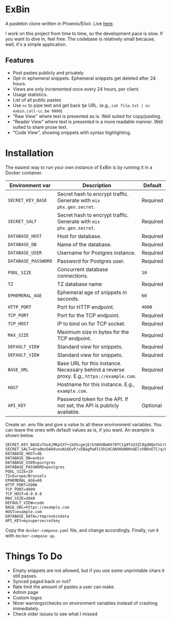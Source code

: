 # ExBin

A pastebin clone written in Phoenix/Elixir. Live [here](https://exbin.call-cc.be). 

I work on this project from time to time, so the development pace is slow. If you want to dive in, feel free. The codebase is relatively small because, well, it's a simple application.

## Features

 * Post pastes publicly and privately 
 * Opt-in ephemeral snippets. Ephemeral snippets get deleted after 24 hours.
 * Views are only incremented once every 24 hours, per client.
 * Usage statistics.
 * List of all public pastes 
 * Use `nc` to pipe text and get back tje URL. 
   (e.g., `cat file.txt | nc exbin.call-cc.be 9999`)
 * "Raw View" where text is presented as is. Well suited for copy/pasting.
 * "Reader View" where text is presented in a more readable manner. Well suited to share prose text.
 * "Code View", showing snippets with syntax highlighting.

# Installation 

The easiest way to run your own instance of ExBin is by running it in a Docker container.

| Environment var     | Description                                                                                | Default  |
|---------------------|--------------------------------------------------------------------------------------------|----------|
| `SECRET_KEY_BASE`   | Secret hash to encrypt traffic. Generate with `mix phx.gen.secret`.                        | Required |
| `SECRET_SALT`       | Secret hash to encrypt traffic. Generate with `mix phx.gen.secret`.                        | Required |
| `DATABASE_HOST`     | Host for database.                                                                         | Required |
| `DATABASE_DB`       | Name of the database.                                                                      | Required |
| `DATABASE_USER`     | Username for Postgres instance.                                                            | Required |
| `DATABASE_PASSWORD` | Password for Postgres user.                                                                | Required |
| `POOL_SIZE`         | Concurrent database connections.                                                           | `10`     |
| `TZ`                | TZ database name                                                                           | Required |
| `EPHEMERAL_AGE`     | Ephemeral age of snippets in seconds.                                                      | `60`     |
| `HTTP_PORT`         | Port for HTTP endpoint.                                                                    | `4000`   |
| `TCP_PORT`          | Port for the TCP endpoint.                                                                 | Required |
| `TCP_HOST`          | IP to bind on for TCP socket.                                                              | Required |
| `MAX_SIZE`          | Maximum size in bytes for the TCP endpoint.                                                | Required |
| `DEFAULT_VIEW`      | Standard view for snippets.                                                                | Required |
| `DEFAULT_VIEW`      | Standard view for snippets.                                                                | Required |
| `BASE_URL`          | Base URL for this instance. Necessary behind a reverse proxy. E.g., `https://example.com`. | Required |
| `HOST`              | Hostname for this instance. E.g., `example.com`.                                           | Required |
| `API_KEY`           | Password token for the API. If not set, the API is publicly available.                     | Optional |

Create an .env file and give a value to all these environment variables. You can leave the ones with default values as is, if you want.
An example is shown below.

```
SECRET_KEY_BASE=TUvAjMKpIXf+ik05cgmjErbtWVUBmKX70TCtg9ToU3ZC8gdNQoYnCrLAljBuHvKU 
SECRET_SALT=Qrw8mzDAAdvouNi6EvP/vEBwgPw0lCXh2dCANXKbW0HnQElvhB8nETC/q/L+zxxa 
DATABASE_HOST=db 
DATABASE_DB=exbin
DATABASE_USER=postgres
DATABASE_PASSWORD=postgres 
POOL_SIZE=10 
TZ=Europe/Brussels 
EPHEMERAL_AGE=60
HTTP_PORT=5000
TCP_PORT=9999
TCP_HOST=0.0.0.0
MAX_SIZE=2048
DEFAULT_VIEW=code 
BASE_URL=https://example.com
HOST=example.com 
DATABASE_DATA=/tmp/exbindata
API_KEY=mysupersecretkey
```

Copy the `docker-compose.yaml` file, and change accordingly. Finally, run it with `docker-compose up`.

# Things To Do 

 * Empty snippets are not allowed, but if you use some unprintable chars it still passes. 
 * Synced paged back or not? 
 * Rate limit the amount of pastes a user can make.
 * Admin page
 * Custom logos
 * Nicer warnings/checks on environment variables instead of crashing immediately.
 * Check older issues to see what I missed
 
